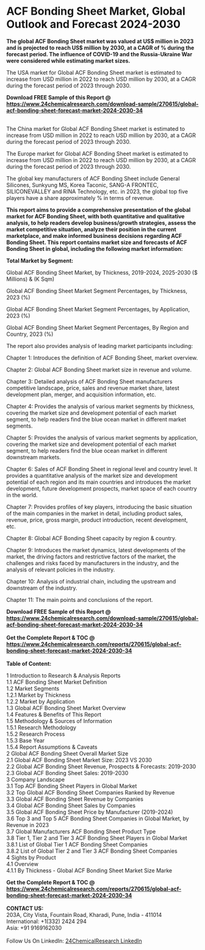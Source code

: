 <h1>ACF Bonding Sheet Market, Global Outlook and Forecast 2024-2030</h1><p><strong>The global ACF Bonding Sheet market was valued at US$ million in 2023 and is projected to reach US$ million by 2030, at a CAGR of % during the forecast period. The influence of COVID-19 and the Russia-Ukraine War were considered while estimating market sizes.</strong></p><p>
</p><p>The USA market for Global ACF Bonding Sheet market is estimated to increase from USD million in 2022 to reach USD million by 2030, at a CAGR during the forecast period of 2023 through 2030.</p><div><b>Download FREE Sample of this Report @ 
            <a href="https://www.24chemicalresearch.com/download-sample/270615/global-acf-bonding-sheet-forecast-market-2024-2030-34">
            https://www.24chemicalresearch.com/download-sample/270615/global-acf-bonding-sheet-forecast-market-2024-2030-34</a></b></div><br><p>
</p><p>The China market for Global ACF Bonding Sheet market is estimated to increase from USD million in 2022 to reach USD million by 2030, at a CAGR during the forecast period of 2023 through 2030.</p><p>
</p><p>The Europe market for Global ACF Bonding Sheet market is estimated to increase from USD million in 2022 to reach USD million by 2030, at a CAGR during the forecast period of 2023 through 2030.</p><p>
</p><p>The global key manufacturers of ACF Bonding Sheet include General Silicones, Sunkyung MS, Korea Taconic, SANG-A FRONTEC, SILICONEVALLEY and RINA Technology, etc. in 2023, the global top five players have a share approximately % in terms of revenue.</p><p>
<strong>This report aims to provide a comprehensive presentation of the global market for ACF Bonding Sheet, with both quantitative and qualitative analysis, to help readers develop business/growth strategies, assess the market competitive situation, analyze their position in the current marketplace, and make informed business decisions regarding ACF Bonding Sheet. This report contains market size and forecasts of ACF Bonding Sheet in global, including the following market information:</strong></p><p>
</p><p>
<strong>Total Market by Segment:</strong></p><p>
Global ACF Bonding Sheet Market, by Thickness, 2019-2024, 2025-2030 ($ Millions) &amp; (K Sqm)</p><p>
Global ACF Bonding Sheet Market Segment Percentages, by Thickness, 2023 (%)</p><p>
</p><p>
Global ACF Bonding Sheet Market Segment Percentages, by Application, 2023 (%)</p><p>
</p><p>
Global ACF Bonding Sheet Market Segment Percentages, By Region and Country, 2023 (%)</p><p>
</p><p>
The report also provides analysis of leading market participants including:</p><p>
</p><p>
</p><p>
Chapter 1: Introduces the definition of ACF Bonding Sheet, market overview.</p><p>
Chapter 2: Global ACF Bonding Sheet market size in revenue and volume.</p><p>
Chapter 3: Detailed analysis of ACF Bonding Sheet manufacturers competitive landscape, price, sales and revenue market share, latest development plan, merger, and acquisition information, etc.</p><p>
Chapter 4: Provides the analysis of various market segments by thickness, covering the market size and development potential of each market segment, to help readers find the blue ocean market in different market segments.</p><p>
Chapter 5: Provides the analysis of various market segments by application, covering the market size and development potential of each market segment, to help readers find the blue ocean market in different downstream markets.</p><p>
Chapter 6: Sales of ACF Bonding Sheet in regional level and country level. It provides a quantitative analysis of the market size and development potential of each region and its main countries and introduces the market development, future development prospects, market space of each country in the world.</p><p>
Chapter 7: Provides profiles of key players, introducing the basic situation of the main companies in the market in detail, including product sales, revenue, price, gross margin, product introduction, recent development, etc.</p><p>
Chapter 8: Global ACF Bonding Sheet capacity by region &amp; country.</p><p>
Chapter 9: Introduces the market dynamics, latest developments of the market, the driving factors and restrictive factors of the market, the challenges and risks faced by manufacturers in the industry, and the analysis of relevant policies in the industry.</p><p>
Chapter 10: Analysis of industrial chain, including the upstream and downstream of the industry.</p><p>
Chapter 11: The main points and conclusions of the report.</p><div><b>Download FREE Sample of this Report @ 
            <a href="https://www.24chemicalresearch.com/download-sample/270615/global-acf-bonding-sheet-forecast-market-2024-2030-34">
            https://www.24chemicalresearch.com/download-sample/270615/global-acf-bonding-sheet-forecast-market-2024-2030-34</a></b></div><br><div><b>Get the Complete Report & TOC @ 
            <a href="https://www.24chemicalresearch.com/reports/270615/global-acf-bonding-sheet-forecast-market-2024-2030-34">
            https://www.24chemicalresearch.com/reports/270615/global-acf-bonding-sheet-forecast-market-2024-2030-34</a></b></div><br>
            <b>Table of Content:</b><p>1 Introduction to Research & Analysis Reports<br />
    1.1 ACF Bonding Sheet Market Definition<br />
    1.2 Market Segments<br />
        1.2.1 Market by Thickness<br />
        1.2.2 Market by Application<br />
    1.3 Global ACF Bonding Sheet Market Overview<br />
    1.4 Features & Benefits of This Report<br />
    1.5 Methodology & Sources of Information<br />
        1.5.1 Research Methodology<br />
        1.5.2 Research Process<br />
        1.5.3 Base Year<br />
        1.5.4 Report Assumptions & Caveats<br />
2 Global ACF Bonding Sheet Overall Market Size<br />
    2.1 Global ACF Bonding Sheet Market Size: 2023 VS 2030<br />
    2.2 Global ACF Bonding Sheet Revenue, Prospects & Forecasts: 2019-2030<br />
    2.3 Global ACF Bonding Sheet Sales: 2019-2030<br />
3 Company Landscape<br />
    3.1 Top ACF Bonding Sheet Players in Global Market<br />
    3.2 Top Global ACF Bonding Sheet Companies Ranked by Revenue<br />
    3.3 Global ACF Bonding Sheet Revenue by Companies<br />
    3.4 Global ACF Bonding Sheet Sales by Companies<br />
    3.5 Global ACF Bonding Sheet Price by Manufacturer (2019-2024)<br />
    3.6 Top 3 and Top 5 ACF Bonding Sheet Companies in Global Market, by Revenue in 2023<br />
    3.7 Global Manufacturers ACF Bonding Sheet Product Type<br />
    3.8 Tier 1, Tier 2 and Tier 3 ACF Bonding Sheet Players in Global Market<br />
        3.8.1 List of Global Tier 1 ACF Bonding Sheet Companies<br />
        3.8.2 List of Global Tier 2 and Tier 3 ACF Bonding Sheet Companies<br />
4 Sights by Product<br />
    4.1 Overview<br />
        4.1.1 By Thickness - Global ACF Bonding Sheet Market Size Marke</p><div><b>Get the Complete Report & TOC @ 
            <a href="https://www.24chemicalresearch.com/reports/270615/global-acf-bonding-sheet-forecast-market-2024-2030-34">
            https://www.24chemicalresearch.com/reports/270615/global-acf-bonding-sheet-forecast-market-2024-2030-34</a></b></div><br><b>CONTACT US:</b><br>
            203A, City Vista, Fountain Road, Kharadi, Pune, India - 411014<br>
            International: +1(332) 2424 294<br>
            Asia: +91 9169162030 <br><br>
            Follow Us On LinkedIn: <a href="https://www.linkedin.com/company/24chemicalresearch/">24ChemicalResearch LinkedIn</a>